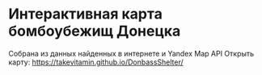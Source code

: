 # Интерактивная карта бомбоубежищ Донецка

Собрана из данных найденных в интернете и Yandex Map API
Открыть карту:
https://takevitamin.github.io/DonbassShelter/
